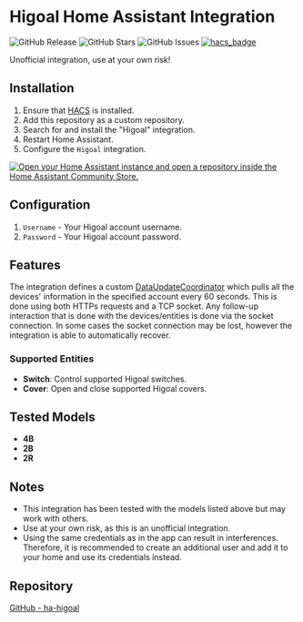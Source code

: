 # Higoal Home Assistant Integration

![GitHub Release](https://img.shields.io/github/v/release/Minitour/ha-higoal?style=flat-square)
![GitHub Stars](https://img.shields.io/github/stars/Minitour/ha-higoal?style=flat-square)
![GitHub Issues](https://img.shields.io/github/issues/Minitour/ha-higoal?style=flat-square)
[![hacs_badge](https://img.shields.io/badge/HACS-Custom-41BDF5.svg)](https://github.com/hacs/integration)

Unofficial integration, use at your own risk!

## Installation

1. Ensure that [HACS](https://hacs.xyz/) is installed.
2. Add this repository as a custom repository.
3. Search for and install the "Higoal" integration.
4. Restart Home Assistant.
5. Configure the `Higoal` integration.

[![Open your Home Assistant instance and open a repository inside the Home Assistant Community Store.](https://my.home-assistant.io/badges/hacs_repository.svg)](https://my.home-assistant.io/redirect/hacs_repository/?owner=Minitour&repository=ha-higoal&category=Integration)

## Configuration

1. `Username` - Your Higoal account username.
2. `Password` - Your Higoal account password.

## Features
The integration defines a custom [DataUpdateCoordinator](https://developers.home-assistant.io/docs/integration_fetching_data/#coordinated-single-api-poll-for-data-for-all-entities) which pulls all the devices' information in the specified account every 60 seconds.
 This is done using both HTTPs requests and a TCP socket. Any follow-up interaction that is done with the devices/entities is done via the socket connection.
In some cases the socket connection may be lost, however the integration is able to automatically recover.

### Supported Entities
- **Switch**: Control supported Higoal switches.
- **Cover**: Open and close supported Higoal covers.

## Tested Models
- **4B**
- **2B**
- **2R**

## Notes
- This integration has been tested with the models listed above but may work with others.
- Use at your own risk, as this is an unofficial integration.
- Using the same credentials as in the app can result in interferences. Therefore, it is recommended to create an additional user and add it to your home and use its credentials instead.

## Repository
[GitHub - ha-higoal](https://github.com/Minitour/ha-higoal)

